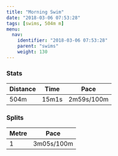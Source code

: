 ```yaml
---
title: "Morning Swim"
date: "2018-03-06 07:53:28"
tags: [swims, 504m m]
menu:
  nav:
    identifier: "2018-03-06 07:53:28"
    parent: "swims"
    weight: 130
---
```


### Stats

| Distance | Time | Pace |
|----------|------|------|
|504m|15m1s|2m59s/100m|

### Splits

| Metre | Pace |
|------|------|
|1|3m05s/100m|
